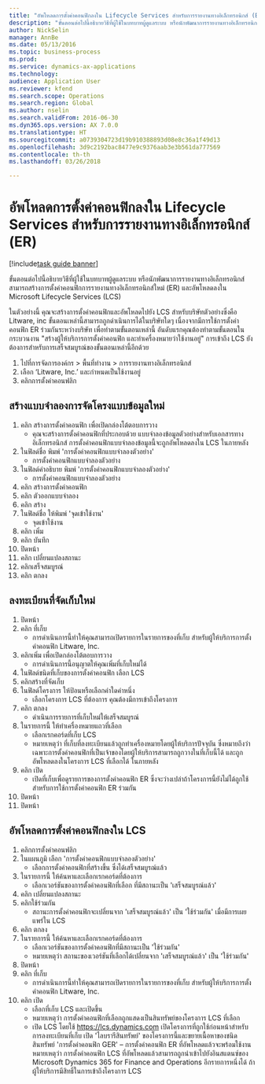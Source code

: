 ```yaml
--- 
title: "อัพโหลดการตั้งค่าคอนฟิกลงใน Lifecycle Services สำหรับการรายงานทางอิเล็กทรอนิกส์ (ER)"
description: "ขั้นตอนต่อไปนี้อธิบายวิธีที่ผู้ใช้ในบทบาทผู้ดูแลระบบ หรือนักพัฒนาการรายงานทางอิเล็กทรอนิกส์ สามารถสร้างการตั้งค่าคอนฟิกการรายงานทางอิเล็กทรอนิกส์ใหม่ (ER) และอัพโหลดลงใน Microsoft Lifecycle Services (LCS) "
author: NickSelin
manager: AnnBe
ms.date: 05/13/2016
ms.topic: business-process
ms.prod: 
ms.service: dynamics-ax-applications
ms.technology: 
audience: Application User
ms.reviewer: kfend
ms.search.scope: Operations
ms.search.region: Global
ms.author: nselin
ms.search.validFrom: 2016-06-30
ms.dyn365.ops.version: AX 7.0.0
ms.translationtype: HT
ms.sourcegitcommit: a0739304723d19b910388893d08e8c36a1f49d13
ms.openlocfilehash: 3d9c2192bac8477e9c9376aab3e3b561da777569
ms.contentlocale: th-th
ms.lasthandoff: 03/26/2018

---
```

# <a name="upload-a-configuration-into-lifecycle-services-for-electronic-reporting-er"></a>อัพโหลดการตั้งค่าคอนฟิกลงใน Lifecycle Services สำหรับการรายงานทางอิเล็กทรอนิกส์ (ER)

[!include[task guide banner](../../includes/task-guide-banner.md)]

ขั้นตอนต่อไปนี้อธิบายวิธีที่ผู้ใช้ในบทบาทผู้ดูแลระบบ หรือนักพัฒนาการรายงานทางอิเล็กทรอนิกส์ สามารถสร้างการตั้งค่าคอนฟิกการรายงานทางอิเล็กทรอนิกส์ใหม่ (ER) และอัพโหลดลงใน Microsoft Lifecycle Services (LCS) 

ในตัวอย่างนี้ คุณจะสร้างการตั้งค่าคอนฟิกและอัพโหลดไปยัง LCS สำหรับบริษัทตัวอย่างซึ่งคือ Litware, inc ขั้นตอนเหล่านี้สามารถถูกดำเนินการได้ในบริษัทใดๆ เนื่องจากมีการใช้การตั้งค่าคอนฟิก ER ร่วมกันระหว่างบริษัท  เพื่อทำตามขั้นตอนเหล่านี้ อันดับแรกคุณต้องทำตามขั้นตอนในกระบวนงาน "สร้างผู้ให้บริการการตั้งค่าคอนฟิก และทำเครื่องหมายว่าใช้งานอยู่" การเข้าถึง LCS ยังต้องการสำหรับการเสร็จสมบูรณ์ของขั้นตอนเหล่านี้อีกด้วย

1. ไปที่การจัดการองค์กร > พื้นที่ทำงาน > การรายงานทางอิเล็กทรอนิกส์
2. เลือก ‘Litware, Inc.’ และกำหนดเป็นใช้งานอยู่
3. คลิกการตั้งค่าคอนฟลิก

## <a name="create-a-new-data-model-configuration"></a>สร้างแบบจำลองการจัดโครงแบบข้อมูลใหม่
1. คลิก สร้างการตั้งค่าคอนฟิก เพื่อเปิดกล่องโต้ตอบการวาง
    * คุณจะสร้างการตั้งค่าคอนฟิกที่ประกอบด้วย แบบจำลองข้อมูลตัวอย่างสำหรับเอกสารทางอิเล็กทรอนิกส์  การตั้งค่าคอนฟิกแบบจำลองข้อมูลนี้จะถูกอัพโหลดลงใน LCS ในภายหลัง  
2. ในฟิลด์ชื่อ พิมพ์ 'การตั้งค่าคอนฟิกแบบจำลองตัวอย่าง'
    * การตั้งค่าคอนฟิกแบบจำลองตัวอย่าง  
3. ในฟิลด์คำอธิบาย พิมพ์ 'การตั้งค่าคอนฟิกแบบจำลองตัวอย่าง'
    * การตั้งค่าคอนฟิกแบบจำลองตัวอย่าง  
4. คลิก สร้างการตั้งค่าคอนฟิก
5. คลิก ตัวออกแบบจำลอง
6. คลิก สร้าง
7. ในฟิลด์ชื่อ ให้พิมพ์ 'จุดเข้าใช้งาน'
    * จุดเข้าใช้งาน  
8. คลิก เพิ่ม
9. คลิก บันทึก
10. ปิดหน้า
11. คลิก เปลี่ยนแปลงสถานะ
12. คลิกเสร็จสมบูรณ์
13. คลิก ตกลง

## <a name="register-a-new--repository"></a>ลงทะเบียนที่จัดเก็บใหม่
1. ปิดหน้า
2. คลิก ที่เก็บ
    * การดำเนินการนี้ทำให้คุณสามารถเปิดรายการในรายการของที่เก็บ สำหรับผู้ให้บริการการตั้งค่าคอนฟิก Litware, Inc.  
3. คลิกเพิ่ม เพื่อเปิดกล่องโต้ตอบการวาง
    * การดำเนินการนี้อนุญาตให้คุณเพิ่มที่เก็บใหม่ได้  
4. ในฟิลด์ชนิดที่เก็บของการตั้งค่าคอนฟิก เลือก LCS
5. คลิกสร้างที่จัดเก็บ
6. ในฟิลด์โครงการ ให้ป้อนหรือเลือกค่าใดค่าหนึ่ง
    * เลือกโครงการ LCS ที่ต้องการ  คุณต้องมีการเข้าถึงโครงการ  
7. คลิก ตกลง
    * ดำเนินการรายการที่เก็บใหม่ให้เสร็จสมบูรณ์  
8. ในรายการนี้ ให้ทำเครื่องหมายแถวที่เลือก
    * เลือกเรกคอร์ดที่เก็บ LCS  
    * หมายเหตุว่า ที่เก็บที่ลงทะเบียนแล้วถูกทำเครื่องหมายโดยผู้ให้บริการปัจจุบัน ซึ่งหมายถึงว่า เฉพาะการตั้งค่าคอนฟิกที่เป็นเจ้าของโดยผู้ให้บริการสามารถถูกวางในที่เก็บนี้ได้ และถูกอัพโหลดลงในโครงการ LCS ที่เลือกได้ ในภายหลัง  
9. คลิก เปิด
    * เปิดที่เก็บเพื่อดูรายการของการตั้งค่าคอนฟิก ER  ซึ่งจะว่างเปล่าถ้าโครงการนี้ยังไม่ได้ถูกใช้สำหรับการใช้การตั้งค่าคอนฟิก ER ร่วมกัน  
10. ปิดหน้า
11. ปิดหน้า

## <a name="upload-configuration-into-lcs"></a>อัพโหลดการตั้งค่าคอนฟิกลงใน LCS
1. คลิกการตั้งค่าคอนฟลิก
2. ในแผนภูมิ เลือก 'การตั้งค่าคอนฟิกแบบจำลองตัวอย่าง'
    * เลือกการตั้งค่าคอนฟิกที่สร้างขึ้น ซึ่งได้เสร็จสมบูรณ์แล้ว  
3. ในรายการนี้ ให้ค้นหาและเลือกเรกคอร์ดที่ต้องการ
    * เลือกเวอร์ชันของการตั้งค่าคอนฟิกที่เลือก ที่มีสถานะเป็น 'เสร็จสมบูรณ์แล้ว'  
4. คลิก เปลี่ยนแปลงสถานะ
5. คลิกใช้ร่วมกัน
    * สถานะการตั้งค่าคอนฟิกจะเปลี่ยนจาก 'เสร็จสมบูรณ์แล้ว' เป็น 'ใช้ร่วมกัน' เมื่อมีการเผยแพร่ใน LCS  
6. คลิก ตกลง
7. ในรายการนี้ ให้ค้นหาและเลือกเรกคอร์ดที่ต้องการ
    * เลือกเวอร์ชันของการตั้งค่าคอนฟิกที่มีสถานะเป็น 'ใช้ร่วมกัน'  
    * หมายเหตุว่า สถานะของเวอร์ชันที่เลือกได้เปลี่ยนจาก 'เสร็จสมบูรณ์แล้ว' เป็น 'ใช้ร่วมกัน'  
8. ปิดหน้า
9. คลิก ที่เก็บ
    * การดำเนินการนี้ทำให้คุณสามารถเปิดรายการในรายการของที่เก็บ สำหรับผู้ให้บริการการตั้งค่าคอนฟิก Litware, Inc.  
10. คลิก เปิด
    * เลือกที่เก็บ LCS และเปิดขึ้น  
    * หมายเหตุว่า การตั้งค่าคอนฟิกที่เลือกถูกแสดงเป็นสินทรัพย์ของโครงการ LCS ที่เลือก  
    * เปิด LCS โดยใช้ https://lcs.dynamics.com เปิดโครงการที่ถูกใช้ก่อนหน้าสำหรับการลงทะเบียนที่เก็บ เปิด 'ไลบรารีสินทรัพย์' ของโครงการนี้และขยายเนื้อหาของชนิดสินทรัพย์ 'การตั้งค่าคอนฟิก GER' – การตั้งค่าคอนฟิก ER ที่อัพโหลดแล้วจะพร้อมใช้งาน หมายเหตุว่า การตั้งค่าคอนฟิก LCS ที่อัพโหลดแล้วสามารถถูกนำเข้าไปยังอินสแตนซ์ของ Microsoft Dynamics 365 for Finance and Operations อีกรายการหนึ่งได้ ถ้าผู้ให้บริการมีสิทธิ์ในการเข้าถึงโครงการ LCS  


